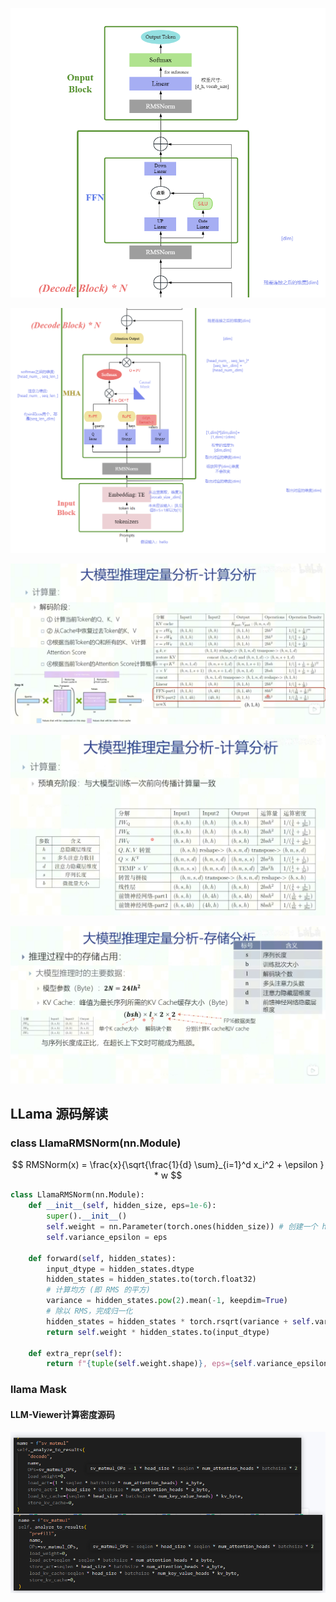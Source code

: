 ![image-20250813101604838](./assets/image-20250813101604838.png)

![image-20250813101617086](./assets/image-20250813101617086.png)



![image-20250814112901226](./assets/image-20250814112901226.png)



![image-20250814112810743](./assets/image-20250814112810743.png)



![image-20250814113045546](./assets/image-20250814113045546.png)



## LLama 源码解读

### class LlamaRMSNorm(nn.Module)

$$
RMSNorm(x) = \frac{x}{\sqrt{\frac{1}{d} \sum}_{i=1}^d x_i^2 + \epsilon } * w
$$

```python
class LlamaRMSNorm(nn.Module):
    def __init__(self, hidden_size, eps=1e-6):
        super().__init__()
        self.weight = nn.Parameter(torch.ones(hidden_size)) # 创建一个 hidden_size 大小的可训练张量
        self.variance_epsilon = eps

    def forward(self, hidden_states):
        input_dtype = hidden_states.dtype
        hidden_states = hidden_states.to(torch.float32)
        # 计算均方 (即 RMS 的平方)
        variance = hidden_states.pow(2).mean(-1, keepdim=True) 
        # 除以 RMS，完成归一化
        hidden_states = hidden_states * torch.rsqrt(variance + self.variance_epsilon)
        return self.weight * hidden_states.to(input_dtype)

    def extra_repr(self):
        return f"{tuple(self.weight.shape)}, eps={self.variance_epsilon}"

```



### llama Mask

#### LLM-Viewer计算密度源码

![image-20250826155242104](./assets/image-20250826155242104.png)



